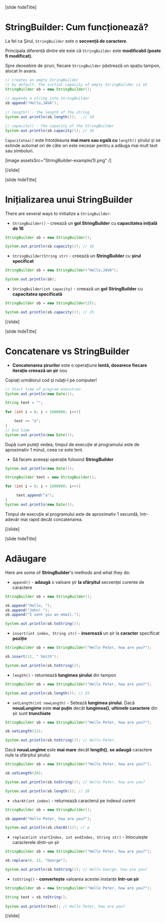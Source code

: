 

[slide hideTitle]
# StringBuilder: Cum funcționează?

La fel ca Șirul, `StringBuilder` este o **secvență de caractere**.

Principala diferență dintre ele este că `StringBuilder` este **modificabil (poate fi modificat).**

Spre deosebire de șiruri, fiecare `StringBuilder` păstrează un spațiu tampon, alocat în avans.
```java
// creates an empty StringBuilder 
// by default, the initial capacity of empty StringBuilder is 16
StringBuilder sb = new StringBuilder();
        
// appends a string into StringBuilder
sb.append("Hello,JAVA");
        
// length() - the length of the string
System.out.println(sb.length());   // 10

// capacity() - the capacity of the StringBuilder
System.out.println(sb.capacity()); // 16   
```

`Capacitatea()` este întotdeauna **mai mare sau egală cu** `length()` șirului și se extinde automat ori de câte ori este necesar pentru a adăuga mai mult text sau simboluri.

[image assetsSrc="StringBuilder-example(1).png" /]

[/slide]

[slide hideTitle]
# Inițializarea unui StringBuilder

There are several ways to initialize a `StringBuilder`:

- `StringBuilder()` - creează un **gol** **StringBuilder** cu **capacitatea inițială de 16**

```java live
StringBuilder sb = new StringBuilder();

System.out.println(sb.capacity()); // 16   
```

- `StringBuilder(String str)` - creează un **StringBuilder** cu **șirul specificat**

```java live
StringBuilder sb = new StringBuilder("Hello,JAVA");

System.out.println(sb);

```

- `StringBuilder(int capacity)` - creează un **gol** **StringBuilder** cu **capacitatea specificată**

```java live
StringBuilder sb = new StringBuilder(25);

System.out.println(sb.capacity()); // 25 
```
[/slide]


[slide hideTitle]

# Concatenare vs StringBuilder

- **Concatenarea șirurilor** este o operațiune **lentă, deoarece fiecare iterație creează un șir** nou

Copiați următorul cod și rulați-l pe computer!

```java
// Start time of program execution
System.out.println(new Date());

String text = "";
        
for (int i = 0; i < 1000000; i++){

    text += "a";
}
// End time 
System.out.println(new Date());
```

După cum puteți vedea, timpul de execuție al programului este de aproximativ 1 minut, ceea ce este lent.

- Să facem aceeași operație folosind **StringBuilder**

```java
System.out.println(new Date());

StringBuilder text = new StringBuilder();

for (int i = 0; i < 1000000; i++){

     text.append("a");
}
System.out.println(new Date());
```

Timpul de execuție al programului este de aproximativ 1 secundă, într-adevăr mai rapid decât concatenarea.

[/slide]


[slide hideTitle]
# Adăugare

Here are some of **StringBuilder**'s methods and what they do:

- `append()` - **adaugă** o valoare șir **la sfârșitul** secvenței curente de caractere

```java live
StringBuilder sb = new StringBuilder();

sb.append("Hello, ");
sb.append("John! ");
sb.append("I sent you an email.");

System.out.println(sb.toString());
```

- `insert(int index, String str)` - **inserează** un șir la **caracter** specificat **poziție**

```java live
StringBuilder sb = new StringBuilder("Hello Peter, how are you?");

sb.insert(11, " Smith");

System.out.println(sb.toString());
```

- `length()` - returnează **lungimea șirului** din tampon

```java live
StringBuilder sb = new StringBuilder("Hello Peter, how are you?");

System.out.println(sb.length()); // 25
```

- `setLength(int newLength)` - Setează **lungimea șirului**. Dacă **nouaLungime** este **mai puțin** decât **lungimea()**, **ultimele caractere** din șir sunt **trunchiate**

```java live
StringBuilder sb = new StringBuilder("Hello Peter, how are you?");

sb.setLength(12);

System.out.println(sb.toString()); // Hello Peter,
```

Dacă **nouaLungime** este **mai mare** decât **length()**, **se adaugă** caractere nule la sfârșitul șirului.

```java live
StringBuilder sb = new StringBuilder("Hello Peter, how are you?");

sb.setLength(28);

System.out.println(sb.toString()); // Hello Peter, how are you?

System.out.println(sb.length()); // 28
```

- `charAt(int index)` - returnează caracterul pe indexul curent

```java live
StringBuilder sb = new StringBuilder();

sb.append("Hello Peter, how are you?");

System.out.println(sb.charAt(1)); // e
```

- `replace(int startIndex, int endIndex, String str)` - înlocuiește caracterele dintr-un șir

```java live
StringBuilder sb = new StringBuilder("Hello Peter, how are you?");

sb.replace(6, 11, "George");

System.out.println(sb.toString()); // Hello George, how are you?
```

- `toString()` - **convertește** valoarea acestei instanțe **într-un șir**

```java live
StringBuilder sb = new StringBuilder("Hello Peter, how are you?");

String text = sb.toString();
        
System.out.println(text); // Hello Peter, how are you? 
```

[/slide]